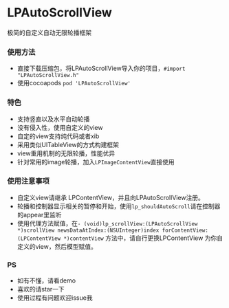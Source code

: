 # LPAutoScrollView

极简的自定义自动无限轮播框架

### 使用方法

* 直接下载压缩包，将LPAutoScrollView导入你的项目，`#import "LPAutoScrollView.h"`
* 使用cocoapods `pod 'LPAutoScrollView'`

### 特色

* 支持竖直以及水平自动轮播
* 没有侵入性，使用自定义的view
* 自定的view支持纯代码或者xib
* 采用类似UITableView的方式构建框架
* view重用机制的无限轮播，性能优异
* 针对常用的image轮播，加入`LPImageContentView`直接使用

### 使用注意事项

* 自定义view请继承 LPContentView，并且向LPAutoScrollView注册。
* 轮播和控制器显示相关的暂停和开始，使用`lp_shouldAutoScroll`请在控制器的appear里监听
* 使用代理方法赋值，在`- (void)lp_scrollView:(LPAutoScrollView *)scrollView newsDataAtIndex:(NSUInteger)index forContentView:(LPContentView *)contentView` 方法中，请自行更换LPContentView 为你自定义的view，然后模型赋值。

### PS

* 如有不懂，请看demo
* 喜欢的请star一下
* 使用过程有问题欢迎issue我



